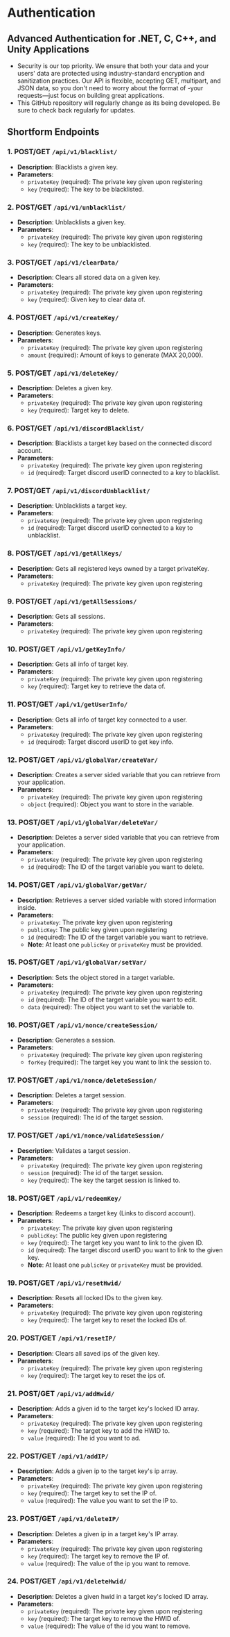 # Authentication
## Advanced Authentication for .NET, C, C++, and Unity Applications
- Security is our top priority. We ensure that both your data and your users' data are protected using industry-standard encryption and sanitization practices. Our API is flexible, accepting GET, multipart, and JSON data, so you don't need to worry about the format of -your requests—just focus on building great applications.
- This GitHub repository will regularly change as its being developed. Be sure to check back regularly for updates.
## Shortform Endpoints
### 1. POST/GET `/api/v1/blacklist/`
- **Description**: Blacklists a given key.
- **Parameters**:
  - `privateKey` (required): The private key given upon registering
  - `key` (required): The key to be blacklisted.
### 2. POST/GET `/api/v1/unblacklist/`
- **Description**: Unblacklists a given key.
- **Parameters**:
  - `privateKey` (required): The private key given upon registering
  - `key` (required): The key to be unblacklisted.
### 3. POST/GET `/api/v1/clearData/`
- **Description**: Clears all stored data on a given key.
- **Parameters**:
  - `privateKey` (required): The private key given upon registering
  - `key` (required): Given key to clear data of.
### 4. POST/GET `/api/v1/createKey/`
- **Description**: Generates keys.
- **Parameters**:
  - `privateKey` (required): The private key given upon registering
  - `amount` (required): Amount of keys to generate (MAX 20,000).
### 5. POST/GET `/api/v1/deleteKey/`
- **Description**: Deletes a given key.
- **Parameters**:
  - `privateKey` (required): The private key given upon registering
  - `key` (required): Target key to delete.
### 6. POST/GET `/api/v1/discordBlacklist/`
- **Description**: Blacklists a target key based on the connected discord account.
- **Parameters**:
  - `privateKey` (required): The private key given upon registering
  - `id` (required): Target discord userID connected to a key to blacklist.
### 7. POST/GET `/api/v1/discordUnblacklist/`
- **Description**: Unblacklists a target key.
- **Parameters**:
  - `privateKey` (required): The private key given upon registering
  - `id` (required): Target discord userID connected to a key to unblacklist.
### 8. POST/GET `/api/v1/getAllKeys/`
- **Description**: Gets all registered keys owned by a target privateKey.
- **Parameters**:
  - `privateKey` (required): The private key given upon registering
### 9. POST/GET `/api/v1/getAllSessions/`
- **Description**: Gets all sessions.
- **Parameters**:
  - `privateKey` (required): The private key given upon registering
### 10. POST/GET `/api/v1/getKeyInfo/`
- **Description**: Gets all info of target key.
- **Parameters**:
  - `privateKey` (required): The private key given upon registering
  - `key` (required): Target key to retrieve the data of.
### 11. POST/GET `/api/v1/getUserInfo/`
- **Description**: Gets all info of target key connected to a user.
- **Parameters**:
  - `privateKey` (required): The private key given upon registering
  - `id` (required): Target discord userID to get key info.
### 12. POST/GET `/api/v1/globalVar/createVar/`
- **Description**: Creates a server sided variable that you can retrieve from your application.
- **Parameters**:
  - `privateKey` (required): The private key given upon registering
  - `object` (required): Object you want to store in the variable.
### 13. POST/GET `/api/v1/globalVar/deleteVar/`
- **Description**: Deletes a server sided variable that you can retrieve from your application.
- **Parameters**:
  - `privateKey` (required): The private key given upon registering
  - `id` (required): The ID of the target variable you want to delete.
### 14. POST/GET `/api/v1/globalVar/getVar/`
- **Description**: Retrieves a server sided variable with stored information inside.
- **Parameters**:
  - `privateKey`: The private key given upon registering
  - `publicKey`: The public key given upon registering
  - `id` (required): The ID of the target variable you want to retrieve.
  - **Note**: At least one `publicKey` or `privateKey` must be provided.
### 15. POST/GET `/api/v1/globalVar/setVar/`
- **Description**: Sets the object stored in a target variable.
- **Parameters**:
  - `privateKey` (required): The private key given upon registering
  - `id` (required): The ID of the target variable you want to edit.
  - `data` (required): The object you want to set the variable to.
### 16. POST/GET `/api/v1/nonce/createSession/`
- **Description**: Generates a session.
- **Parameters**:
  - `privateKey` (required): The private key given upon registering
  - `forKey` (required): The target key you want to link the session to.
### 17. POST/GET `/api/v1/nonce/deleteSession/`
- **Description**: Deletes a target session.
- **Parameters**:
  - `privateKey` (required): The private key given upon registering
  - `session` (required): The id of the target session.
### 17. POST/GET `/api/v1/nonce/validateSession/`
- **Description**: Validates a target session.
- **Parameters**:
  - `privateKey` (required): The private key given upon registering
  - `session` (required): The id of the target session.
  - `key` (required): The key the target session is linked to.
### 18. POST/GET `/api/v1/redeemKey/`
- **Description**: Redeems a target key (Links to discord account).
- **Parameters**:
  - `privateKey`: The private key given upon registering
  - `publicKey`: The public key given upon registering
  - `key` (required): The target key you want to link to the given ID.
  - `id` (required): The target discord userID you want to link to the given key.
  - **Note**: At least one `publicKey` or `privateKey` must be provided.
### 19. POST/GET `/api/v1/resetHwid/`
- **Description**: Resets all locked IDs to the given key.
- **Parameters**:
  - `privateKey` (required): The private key given upon registering
  - `key` (required): The target key to reset the locked IDs of.
### 20. POST/GET `/api/v1/resetIP/`
- **Description**: Clears all saved ips of the given key.
- **Parameters**:
  - `privateKey` (required): The private key given upon registering
  - `key` (required): The target key to reset the ips of.
### 21. POST/GET `/api/v1/addHwid/`
- **Description**: Adds a given id to the target key's locked ID array.
- **Parameters**:
  - `privateKey` (required): The private key given upon registering
  - `key` (required): The target key to add the HWID to.
  - `value` (required): The id you want to ad.
### 22. POST/GET `/api/v1/addIP/`
- **Description**: Adds a given ip to the target key's ip array.
- **Parameters**:
  - `privateKey` (required): The private key given upon registering
  - `key` (required): The target key to set the IP of.
  - `value` (required): The value you want to set the IP to.
### 23. POST/GET `/api/v1/deleteIP/`
- **Description**: Deletes a given ip in a target key's IP array.
- **Parameters**:
  - `privateKey` (required): The private key given upon registering
  - `key` (required): The target key to remove the IP of.
  - `value` (required): The value of the ip you want to remove.
### 24. POST/GET `/api/v1/deleteHwid/`
- **Description**: Deletes a given hwid in a target key's locked ID array.
- **Parameters**:
  - `privateKey` (required): The private key given upon registering
  - `key` (required): The target key to remove the HWID of.
  - `value` (required): The value of the id you want to remove.
